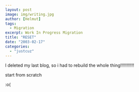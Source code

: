 ```yaml
---
layout: post
image: img/writing.jpg
author: [Helmut]
tags:
  - Migration
excerpt: Work In Progress Migration
title: "RESET"
date: "2003-02-17"
categories: 
  - "justcuz"
---
```


I deleted my last blog, so i had to rebuild the whole thing!!!!!!!!!!!

start from scratch

:o(
